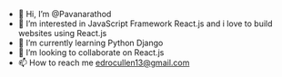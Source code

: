 - 👋 Hi, I’m @Pavanarathod
- 👀 I’m interested in JavaScript Framework React.js and i love to build websites using React.js
- 🌱 I’m currently learning Python Django
- 💞️ I’m looking to collaborate on React.js
- 📫 How to reach me edrocullen13@gmail.com

<!---
Pavanarathod/Pavanarathod is a ✨ special ✨ repository because its `README.md` (this file) appears on your GitHub profile.
You can click the Preview link to take a look at your changes.
--->
